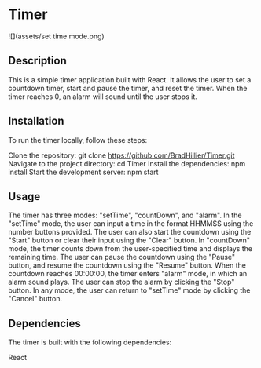  # Timer

![](assets/set time mode.png)

## Description
This is a simple timer application built with React. It allows the user to set a countdown timer, start and pause the timer, and reset the timer. When the timer reaches 0, an alarm will sound until the user stops it.

## Installation

To run the timer locally, follow these steps:

Clone the repository: git clone https://github.com/BradHillier/Timer.git
Navigate to the project directory: cd Timer
Install the dependencies: npm install
Start the development server: npm start

## Usage
The timer has three modes: "setTime", "countDown", and "alarm". In the "setTime" mode, the user can input a time in the format HHMMSS using the number buttons provided. The user can also start the countdown using the "Start" button or clear their input using the "Clear" button. In "countDown" mode, the timer counts down from the user-specified time and displays the remaining time. The user can pause the countdown using the "Pause" button, and resume the countdown using the "Resume" button. When the countdown reaches 00:00:00, the timer enters "alarm" mode, in which an alarm sound plays. The user can stop the alarm by clicking the "Stop" button. In any mode, the user can return to "setTime" mode by clicking the "Cancel" button.

## Dependencies

The timer is built with the following dependencies:

React
